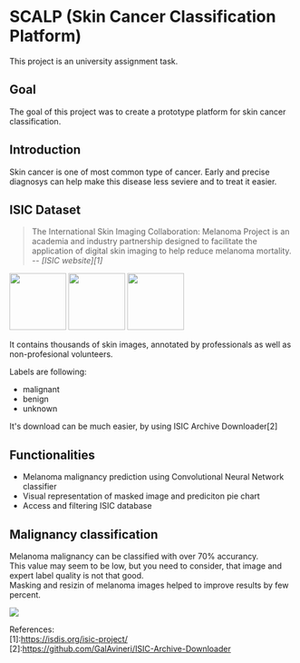 # SCALP (Skin Cancer Classification Platform)

This project is an university assignment task.

## Goal

The goal of this project was to create a prototype platform for skin cancer classification.

## Introduction

Skin cancer is one of most common type of cancer. Early and precise diagnosys can help make this disease less seviere and to treat it easier.

## ISIC Dataset

> The International Skin Imaging Collaboration: Melanoma Project is an academia and industry partnership designed to facilitate the application of digital skin imaging to help reduce melanoma mortality. 
> -- <cite>[ISIC website][1]</cite>

<img src="https://github.com/szkocot/SCALP/blob/master/img/ISIC_0000000.jpg?raw=true" height="100">
<img src="https://github.com/szkocot/SCALP/blob/master/img/ISIC_0000010.jpg?raw=true" height="100">
<img src="https://github.com/szkocot/SCALP/blob/master/img/ISIC_0000020.jpg?raw=true" height="100">

It contains thousands of skin images, annotated by professionals as well as non-profesional volunteers.

Labels are following:
* malignant   
* benign   
* unknown   

It's download can be much easier, by using ISIC Archive Downloader[2]

## Functionalities

* Melanoma malignancy prediction using Convolutional Neural Network classifier   
* Visual representation of masked image and prediciton pie chart   
* Access and filtering ISIC database   


## Malignancy classification

Melanoma malignancy can be classified with over 70% accurancy.   
This value may seem to be low, but you need to consider, that image and expert label quality is not that good.   
Masking and resizin of melanoma images helped to improve results by few percent.   

<img src="https://github.com/szkocot/SCALP/blob/master/img/acc.png?raw=true">

References:   
[1]:https://isdis.org/isic-project/   
[2]:https://github.com/GalAvineri/ISIC-Archive-Downloader   